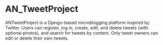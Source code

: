 # AN_TweetProject
ANTweetProject is a Django-based microblogging platform inspired by Twitter. Users can register, log in, create, edit, and delete tweets (with optional photos), and search for tweets by content. Only tweet owners can edit or delete their own tweets.
